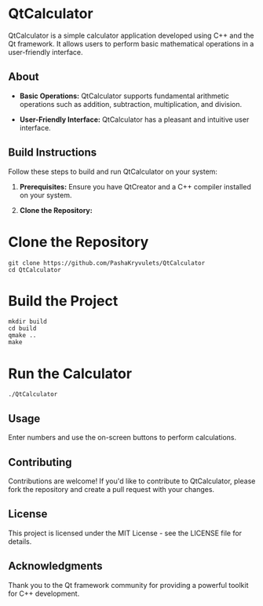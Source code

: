 # QtCalculator

QtCalculator is a simple calculator application developed using C++ and the Qt framework. It allows users to perform basic mathematical operations in a user-friendly interface.

## About

- **Basic Operations:** QtCalculator supports fundamental arithmetic operations such as addition, subtraction, multiplication, and division.

- **User-Friendly Interface:** QtCalculator has a pleasant and intuitive user interface.

## Build Instructions

Follow these steps to build and run QtCalculator on your system:

1. **Prerequisites:** Ensure you have QtCreator and a C++ compiler installed on your system.

2. **Clone the Repository:**
   
# Clone the Repository

    git clone https://github.com/PashaKryvulets/QtCalculator
    cd QtCalculator

# Build the Project

    mkdir build
    cd build
    qmake ..
    make

# Run the Calculator

    ./QtCalculator

## Usage
Enter numbers and use the on-screen buttons to perform calculations.

## Contributing
Contributions are welcome! If you'd like to contribute to QtCalculator, please fork the repository and create a pull request with your changes.

## License
This project is licensed under the MIT License - see the LICENSE file for details.

## Acknowledgments
Thank you to the Qt framework community for providing a powerful toolkit for C++ development.
